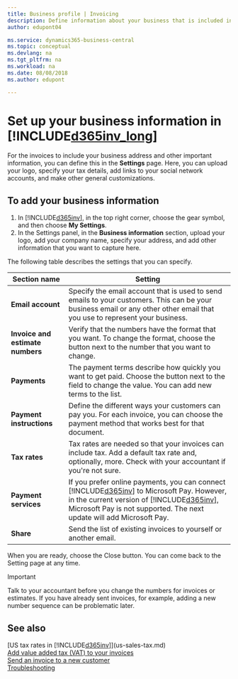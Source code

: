 ```yaml
---
title: Business profile | Invoicing
description: Define information about your business that is included in your invoices.
author: edupont04

ms.service: dynamics365-business-central
ms.topic: conceptual
ms.devlang: na
ms.tgt_pltfrm: na
ms.workload: na
ms.date: 08/08/2018
ms.author: edupont

---
```

# Set up your business information in [!INCLUDE[d365inv_long](includes/d365inv_long.md)]

For the invoices to include your business address and other important information, you can define this in the **Settings** page. Here, you can upload your logo, specify your tax details, add links to your social network accounts, and make other general customizations.  

## To add your business information

1. In [!INCLUDE[d365inv](includes/d365inv.md)], in the top right corner, choose the gear symbol, and then choose **My Settings**.  
2. In the Settings panel, in the **Business information** section, upload your logo, add your company name, specify your address, and add other information that you want to capture here.  

The following table describes the settings that you can specify.  


|Section name  |Setting  |
|--------------|---------|
|**Email account**|Specify the email account that is used to send emails to your customers. This can be your business email or any other other email that you use to represent your business.|
|**Invoice and estimate numbers**|Verify that the numbers have the format that you want. To change the format, choose the button next to the number that you want to change.|
|**Payments**|The payment terms describe how quickly you want to get paid. Choose the button next to the field to change the value. You can add new terms to the list.|
|**Payment instructions**|Define the different ways your customers can pay you. For each invoice, you can choose the payment method that works best for that document.|
|**Tax rates**|Tax rates are needed so that your invoices can include tax. Add a default tax rate and, optionally, more. Check with your accountant if you're not sure.|
|**Payment services**|If you prefer online payments, you can connect [!INCLUDE[d365inv](includes/d365inv.md)] to Microsoft Pay. However, in the current version of [!INCLUDE[d365inv](includes/d365inv.md)], Microsoft Pay is not supported. The next update will add Microsoft Pay.|
|**Share**|Send the list of existing invoices to yourself or another email.|

When you are ready, choose the Close button. You can come back to the Setting page at any time.  

> [!IMPORTANT]  
> Talk to your accountant before you change the numbers for invoices or estimates. If you have already sent invoices, for example, adding a new number sequence can be problematic later.  

## See also
[US tax rates in [!INCLUDE[d365inv](includes/d365inv.md)]](us-sales-tax.md)  
[Add value added tax (VAT) to your invoices](add-vat.md)  
[Send an invoice to a new customer](send-invoice.md)  
[Troubleshooting](about-troubleshooting.md)  
